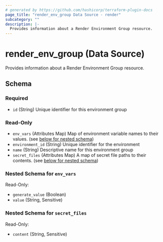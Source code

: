 ```yaml
---
# generated by https://github.com/hashicorp/terraform-plugin-docs
page_title: "render_env_group Data Source - render"
subcategory: ""
description: |-
  Provides information about a Render Environment Group resource.
---
```


# render_env_group (Data Source)

Provides information about a Render Environment Group resource.



<!-- schema generated by tfplugindocs -->
## Schema

### Required

- `id` (String) Unique identifier for this environment group

### Read-Only

- `env_vars` (Attributes Map) Map of environment variable names to their values. (see [below for nested schema](#nestedatt--env_vars))
- `environment_id` (String) Unique identifier for the environment
- `name` (String) Descriptive name for this environment group
- `secret_files` (Attributes Map) A map of secret file paths to their contents. (see [below for nested schema](#nestedatt--secret_files))

<a id="nestedatt--env_vars"></a>
### Nested Schema for `env_vars`

Read-Only:

- `generate_value` (Boolean)
- `value` (String, Sensitive)


<a id="nestedatt--secret_files"></a>
### Nested Schema for `secret_files`

Read-Only:

- `content` (String, Sensitive)
